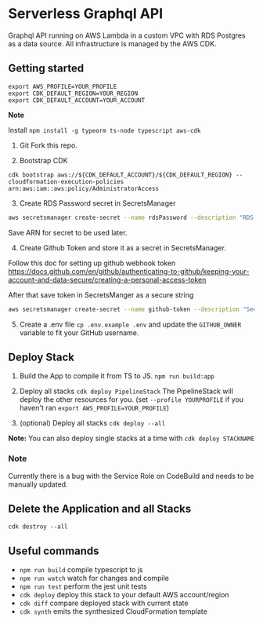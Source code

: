 # Serverless Graphql API

Graphql API running on AWS Lambda in a custom VPC with RDS Postgres as a data source. All infrastructure is managed by the AWS CDK.

## Getting started

```
export AWS_PROFILE=YOUR_PROFILE
export CDK_DEFAULT_REGION=YOUR_REGION
export CDK_DEFAULT_ACCOUNT=YOUR_ACCOUNT
```

**Note**

Install `npm install -g typeorm ts-node typescript aws-cdk`

1. Git Fork this repo.

2. Bootstrap CDK

```
cdk bootstrap aws://${CDK_DEFAULT_ACCOUNT}/${CDK_DEFAULT_REGION} --cloudformation-execution-policies arn:aws:iam::aws:policy/AdministratorAccess
```

3. Create RDS Password secret in SecretsManager

```bash
aws secretsmanager create-secret --name rdsPassword --description "RDS Password" --secret-string YOUR_PASSWORD >> rdsPasswordARN.txt
```

Save ARN for secret to be used later.

4. Create Github Token and store it as a secret in SecretsManager.

Follow this doc for setting up github webhook token https://docs.github.com/en/github/authenticating-to-github/keeping-your-account-and-data-secure/creating-a-personal-access-token

After that save token in SecretsManger as a secure string

```bash
aws secretsmanager create-secret --name github-token --description "Secret for GitHub" --secret-string "GITHUB_PERSONAL_ACCESS_TOKEN" >> githubTokenARN.txt
```

5. Create a .env file `cp .env.example .env` and update the `GITHUB_OWNER` variable to fit your GitHub username.

## Deploy Stack

1. Build the App to compile it from TS to JS. `npm run build:app`

2. Deploy all stacks `cdk deploy PipelineStack` The PipelineStack will deploy the other resources for you. (set `--profile YOURPROFILE` if you haven't ran `export AWS_PROFILE=YOUR_PROFILE`)

3. (optional) Deploy all stacks `cdk deploy --all`

**Note:**
You can also deploy single stacks at a time with `cdk deploy STACKNAME`

### **Note**

Currently there is a bug with the Service Role on CodeBuild and needs to be manually updated.

## Delete the Application and all Stacks

`cdk destroy --all`

## Useful commands

- `npm run build` compile typescript to js
- `npm run watch` watch for changes and compile
- `npm run test` perform the jest unit tests
- `cdk deploy` deploy this stack to your default AWS account/region
- `cdk diff` compare deployed stack with current state
- `cdk synth` emits the synthesized CloudFormation template
